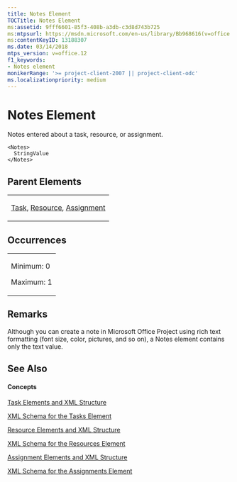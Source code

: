 ```yaml
---
title: Notes Element
TOCTitle: Notes Element
ms:assetid: 9fff6601-85f3-408b-a3db-c3d8d743b725
ms:mtpsurl: https://msdn.microsoft.com/en-us/library/Bb968616(v=office.12)
ms:contentKeyID: 13188307
ms.date: 03/14/2018
mtps_version: v=office.12
f1_keywords:
- Notes element
monikerRange: '>= project-client-2007 || project-client-odc'
ms.localizationpriority: medium
---
```


# Notes Element




Notes entered about a task, resource, or assignment.

    <Notes>
      StringValue
    </Notes>

## Parent Elements

<table>
<colgroup>
<col style="width: 100%" />
</colgroup>
<tbody>
<tr class="odd">
<td><p><a href="task-element.md">Task</a>, <a href="resource-element.md">Resource</a>, <a href="assignment-element.md">Assignment</a></p></td>
</tr>
</tbody>
</table>

## Occurrences

<table>
<colgroup>
<col style="width: 100%" />
</colgroup>
<tbody>
<tr class="odd">
<td><p>Minimum: 0</p>
<p>Maximum: 1</p></td>
</tr>
</tbody>
</table>

## Remarks

Although you can create a note in Microsoft Office Project using rich text formatting (font size, color, pictures, and so on), a Notes element contains only the text value.

## See Also

#### Concepts

[Task Elements and XML Structure](task-elements-and-xml-structure.md)

[XML Schema for the Tasks Element](xml-schema-for-the-tasks-element.md)

[Resource Elements and XML Structure](resource-elements-and-xml-structure.md)

[XML Schema for the Resources Element](xml-schema-for-the-resources-element.md)

[Assignment Elements and XML Structure](assignment-elements-and-xml-structure.md)

[XML Schema for the Assignments Element](xml-schema-for-the-assignments-element.md)

